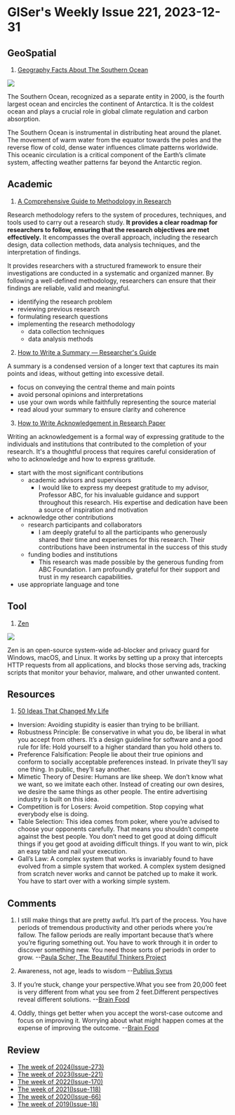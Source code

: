 # GISer's Weekly Issue 221, 2023-12-31

## GeoSpatial

1. [Geography Facts About The Southern Ocean](https://www.geographyrealm.com/southern-ocean/)

![](https://www.geographyrealm.com/wp-content/uploads/2021/12/great-ocean-conveyor-belt-nasa.png)

The Southern Ocean, recognized as a separate entity in 2000, is the fourth largest ocean and encircles the continent of Antarctica. It is the coldest ocean and plays a crucial role in global climate regulation and carbon absorption.

The Southern Ocean is instrumental in distributing heat around the planet. The movement of warm water from the equator towards the poles and the reverse flow of cold, dense water influences climate patterns worldwide. This oceanic circulation is a critical component of the Earth’s climate system, affecting weather patterns far beyond the Antarctic region.

## Academic

1. [A Comprehensive Guide to Methodology in Research](https://typeset.io/resources/methodology-in-research/)

Research methodology refers to the system of procedures, techniques, and tools used to carry out a research study. **It provides a clear roadmap for researchers to follow, ensuring that the research objectives are met effectively.** It encompasses the overall approach, including the research design, data collection methods, data analysis techniques, and the interpretation of findings.

It provides researchers with a structured framework to ensure their investigations are conducted in a systematic and organized manner. By following a well-defined methodology, researchers can ensure that their findings are reliable, valid and meaningful.

- identifying the research problem
- reviewing previous research
- formulating research questions
- implementing the research methodology
  - data collection techniques
  - data analysis methods

2. [How to Write a Summary — Researcher's Guide](https://typeset.io/resources/how-to-write-a-summary/)

A summary is a condensed version of a longer text that captures its main points and ideas, without getting into excessive detail.

- focus on conveying the central theme and main points
- avoid personal opinions and interpretations
- use your own words while faithfully representing the source material
- read aloud your summary to ensure clarity and coherence

3. [How to Write Acknowledgement in Research Paper](https://typeset.io/resources/acknowledgement-in-research/)

Writing an acknowledgement is a formal way of expressing gratitude to the individuals and institutions that contributed to the completion of your research. It's a thoughtful process that requires careful consideration of who to acknowledge and how to express gratitude.

- start with the most significant contributions
  - academic advisors and supervisors
    - I would like to express my deepest gratitude to my advisor, Professor ABC, for his invaluable guidance and support throughout this research. His expertise and dedication have been a source of inspiration and motivation
- acknowledge other contributions
  - research participants and collaborators
    - I am deeply grateful to all the participants who generously shared their time and experiences for this research. Their contributions have been instrumental in the success of this study
  - funding bodies and institutions
    - This research was made possible by the generous funding from ABC Foundation. I am profoundly grateful for their support and trust in my research capabilities.
- use appropriate language and tone

## Tool

1. [Zen](https://github.com/anfragment/zen)

![](https://github.com/anfragment/zen/raw/master/assets/screenshots/main-window.png?raw=true)

Zen is an open-source system-wide ad-blocker and privacy guard for Windows, macOS, and Linux. It works by setting up a proxy that intercepts HTTP requests from all applications, and blocks those serving ads, tracking scripts that monitor your behavior, malware, and other unwanted content.

## Resources

1. [50 Ideas That Changed My Life](https://perell.com/essay/50-ideas-that-changed-my-life/)

- Inversion: Avoiding stupidity is easier than trying to be brilliant.
- Robustness Principle: Be conservative in what you do, be liberal in what you accept from others. It’s a design guideline for software and a good rule for life: Hold yourself to a higher standard than you hold others to.
- Preference Falsification: People lie about their true opinions and conform to socially acceptable preferences instead. In private they’ll say one thing. In public, they’ll say another.
- Mimetic Theory of Desire: Humans are like sheep. We don’t know what we want, so we imitate each other. Instead of creating our own desires, we desire the same things as other people. The entire advertising industry is built on this idea.
- Competition is for Losers: Avoid competition. Stop copying what everybody else is doing.
- Table Selection: This idea comes from poker, where you’re advised to choose your opponents carefully. That means you shouldn’t compete against the best people. You don’t need to get good at doing difficult things if you get good at avoiding difficult things. If you want to win, pick an easy table and nail your execution.
- Gall’s Law: A complex system that works is invariably found to have evolved from a simple system that worked. A complex system designed from scratch never works and cannot be patched up to make it work. You have to start over with a working simple system.

## Comments

1. I still make things that are pretty awful. It’s part of the process. You have periods of tremendous productivity and other periods where you’re fallow. The fallow periods are really important because that’s where you’re figuring something out. You have to work through it in order to discover something new. You need those sorts of periods in order to grow. --[Paula Scher, The Beautiful Thinkers Project](https://fs.blog/brain-food/december-24-2023/)

2. Awareness, not age, leads to wisdom --[Publius Syrus](https://fs.blog/brain-food/december-24-2023/)

3. If you’re stuck, change your perspective.What you see from 20,000 feet is very different from what you see from 2 feet.Different perspectives reveal different solutions.
   --[Brain Food](https://fs.blog/brain-food/december-24-2023/)

4. Oddly, things get better when you accept the worst-case outcome and focus on improving it. Worrying about what might happen comes at the expense of improving the outcome.
   --[Brain Food](https://fs.blog/brain-food/december-24-2023/)

## Review

- [The week of 2024(Issue-273)](../2024/issue-273.md)
- [The week of 2023(Issue-221)](../2023/issue-221.md)
- [The week of 2022(Issue-170)](../2022/issue-170.md)
- [The week of 2021(Issue-118)](../2021/issue-118.md)
- [The week of 2020(Issue-66)](../2020/issue-66.md)
- [The week of 2019(Issue-18)](../2019/issue-18.md)
